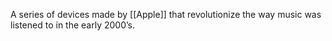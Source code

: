 
A series of devices made by [[Apple]] that revolutionize the way music was listened to in the early 2000’s.
